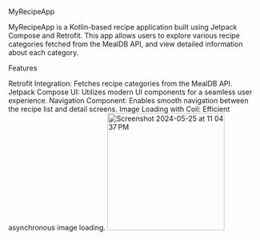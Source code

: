 MyRecipeApp

MyRecipeApp is a Kotlin-based recipe application built using Jetpack Compose and Retrofit. This app allows users to explore various recipe categories fetched from the MealDB API, and view detailed information about each category.

Features

Retrofit Integration: Fetches recipe categories from the MealDB API.
Jetpack Compose UI: Utilizes modern UI components for a seamless user experience.
Navigation Component: Enables smooth navigation between the recipe list and detail screens.
Image Loading with Coil: Efficient asynchronous image loading.
<img width="234" alt="Screenshot 2024-05-25 at 11 04 37 PM" src="https://github.com/behnazkhalili84/MyRecipeApp/assets/89276106/db3740ba-6894-45ea-a343-bb8f1cd54a15">
